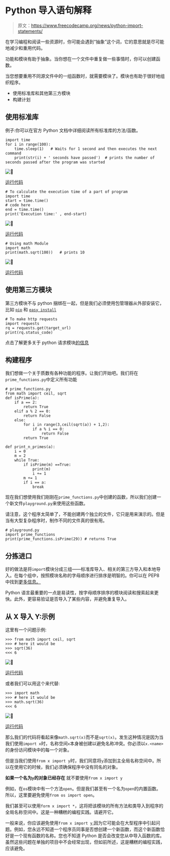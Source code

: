 # Python 导入语句解释

> 原文：<https://www.freecodecamp.org/news/python-import-statements/>

在学习编程和阅读一些资源时，你可能会遇到“抽象”这个词，它的意思就是尽可能地减少和重用代码。

功能和模块有助于抽象。当你想在一个文件中重复做一些事情时，你可以创建函数。

当您想要重用不同源文件中的一组函数时，就需要模块了。模块也有助于很好地组织程序。

*   使用标准库和其他第三方模块
*   构建计划

## **使用标准库**

例子:你可以在官方 Python 文档中详细阅读所有标准库的方法/函数。

```
import time
for i in range(100):
    time.sleep(1)   # Waits for 1 second and then executes the next command
    print(str(i) + ' seconds have passed')  # prints the number of seconds passed after the program was started
```

![:rocket:](img/914577d44204781cbe2fdc1ab7e55f0b.png ":rocket:")

[运行代码](https://repl.it/CS6C)

```
# To calculate the execution time of a part of program
import time
start = time.time()
# code here
end = time.time()
print('Execution time:' , end-start)
```

![:rocket:](img/914577d44204781cbe2fdc1ab7e55f0b.png ":rocket:")

[运行代码](https://repl.it/CS6C/1)

```
# Using math Module
import math
print(math.sqrt(100))   # prints 10
```

![:rocket:](img/914577d44204781cbe2fdc1ab7e55f0b.png ":rocket:")

[运行代码](https://repl.it/CS6C/2)

## **使用第三方模块**

第三方模块不与 python 捆绑在一起，但是我们必须使用包管理器从外部安装它，比如 [`pip`](https://bootstrap.pypa.io/get-pip.py) 和 [`easy install`](https://bootstrap.pypa.io/ez_setup.py)

```
# To make http requests
import requests
rq = requests.get(target_url)
print(rq.status_code)
```

点击了解更多关于 python 请求模块[的信息](http://docs.python-requests.org/en/master/)

## **构建程序**

我们想做一个关于质数有各种功能的程序。让我们开始吧。我们将在`prime_functions.py`中定义所有功能

```
# prime_functions.py
from math import ceil, sqrt
def isPrime(a):
    if a == 2:
        return True
    elif a % 2 == 0:
        return False
    else:
        for i in range(3,ceil(sqrt(a)) + 1,2):
            if a % i == 0:
                return False
        return True

def print_n_primes(a):
    i = 0
    m = 2
    while True:
        if isPrime(m) ==True:
            print(m)
            i += 1
        m += 1
        if i == a:
            break
```

现在我们想使用我们刚刚在`prime_functions.py`中创建的函数，所以我们创建一个新文件`playground.py`来使用这些函数。

请注意，这个程序太简单了，不能创建两个独立的文件，它只是用来演示的。但是当有大型复杂程序时，制作不同的文件真的很有用。

```
# playground.py
import prime_functions
print(prime_functions.isPrime(29)) # returns True
```

## **分拣进口**

好的做法是将`import`模块分成三组——标准库导入、相关的第三方导入和本地导入。在每个组中，按照模块名称的字母顺序进行排序是明智的。你可以在 PEP8 中找到[更多信息。](https://www.python.org/dev/peps/pep-0008/?#imports)

Python 语言最重要的一点是易读性，按字母顺序排序的模块阅读和搜索起来更快。此外，更容易验证是否导入了某些内容，并避免重复导入。

## 从 X 导入 Y:示例

这里有一个问题示例:

```
>>> from math import ceil, sqrt
>>> # here it would be
>>> sqrt(36)
<<< 6
```

![:rocket:](img/914577d44204781cbe2fdc1ab7e55f0b.png ":rocket:")

[运行代码](https://repl.it/CS5t/1)

或者我们可以用这个来代替:

```
>>> import math
>>> # here it would be
>>> math.sqrt(36)
<<< 6
```

![:rocket:](img/914577d44204781cbe2fdc1ab7e55f0b.png ":rocket:")

[运行代码](https://repl.it/CS5u)

那么我们的代码将看起来像`math.sqrt(x)`而不是`sqrt(x)`。发生这种情况是因为当我们使用`import x`时，名称空间`x`本身被创建以避免名称冲突。你必须以`x.<name>`的身份访问模块中的每一个对象。

但是当我们使用`from x import y`时，我们同意将`y`添加到主全局名称空间中。所以在使用它的时候，我们必须确保程序中没有同名的对象。

****如果一个名为`y`的对象已经存在**** 就不要使用`from x import y`

例如，在`os`模块中有一个方法`open`。但是我们甚至有一个名为`open`的内置函数。所以，这里要避免使用`from os import open`。

我们甚至可以使用`form x import *`，这将把该模块的所有方法和类导入到程序的全局名称空间中。这是一种糟糕的编程实践。请避开它。

一般来说，你应该避免使用`from x import y`,因为它可能会在大型程序中引起问题。例如，您永远不知道一个程序员同事是否想创建一个新函数，而这个新函数恰好是一个现有函数的名称。您也不知道 Python 是否会改变您从中导入函数的库。虽然这些问题在单独的项目中不会经常出现，但如前所述，这是糟糕的编程实践，应该避免。